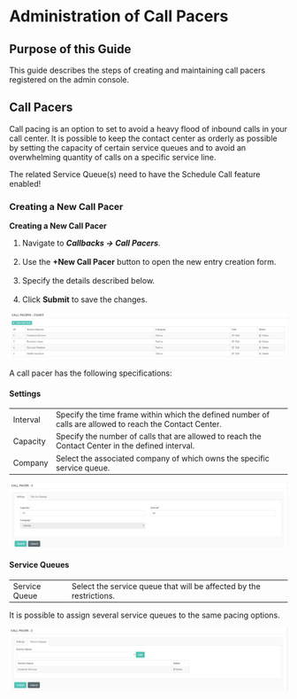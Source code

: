 # Administration of Call Pacers

## Purpose of this Guide

This guide describes the steps of creating and maintaining call pacers
registered on the admin console.

## Call Pacers

Call pacing is an option to set to avoid a heavy flood of inbound calls
in your call center. It is possible to keep the contact center as
orderly as possible by setting the capacity of certain service queues
and to avoid an overwhelming quantity of calls on a specific service
line.

The related Service Queue(s) need to have the Schedule Call feature
enabled!

### Creating a New Call Pacer

**Creating a New Call Pacer**

1.  Navigate to ***Callbacks → Call Pacers***.  
     
2.  Use the **+New Call Pacer** button to open the new entry creation
    form.  
     
3.  Specify the details described below.  
     
4.  Click **Submit** to save the changes.

![](attachments/12718873/12719056.png)

A call pacer has the following specifications:

#### Settings

|          |                                                                                                          |
|----------|----------------------------------------------------------------------------------------------------------|
| Interval | Specify the time frame within which the defined number of calls are allowed to reach the Contact Center. |
| Capacity | Specify the number of calls that are allowed to reach the Contact Center in the defined interval.        |
| Company  | Select the associated company of which owns the specific service queue.                                  |

![](attachments/12718873/12718927.png)

#### Service Queues

|               |                                                                     |
|---------------|---------------------------------------------------------------------|
| Service Queue | Select the service queue that will be affected by the restrictions. |

It is possible to assign several service queues to the same pacing
options.

![](attachments/12718873/12718928.png)